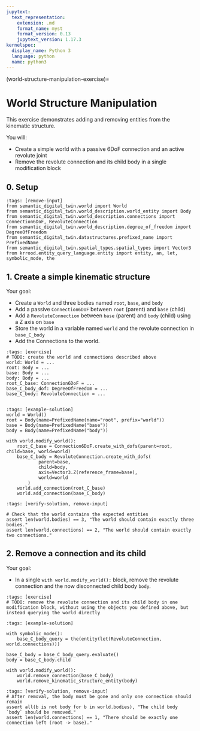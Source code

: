 ```yaml
---
jupytext:
  text_representation:
    extension: .md
    format_name: myst
    format_version: 0.13
    jupytext_version: 1.17.3
kernelspec:
  display_name: Python 3
  language: python
  name: python3
---
```


(world-structure-manipulation-exercise)=
# World Structure Manipulation

This exercise demonstrates adding and removing entities from the kinematic structure.

You will:
- Create a simple world with a passive 6DoF connection and an active revolute joint
- Remove the revolute connection and its child body in a single modification block

## 0. Setup

```{code-cell} ipython3
:tags: [remove-input]
from semantic_digital_twin.world import World
from semantic_digital_twin.world_description.world_entity import Body
from semantic_digital_twin.world_description.connections import Connection6DoF, RevoluteConnection
from semantic_digital_twin.world_description.degree_of_freedom import DegreeOfFreedom
from semantic_digital_twin.datastructures.prefixed_name import PrefixedName
from semantic_digital_twin.spatial_types.spatial_types import Vector3
from krrood.entity_query_language.entity import entity, an, let, symbolic_mode, the
```

## 1. Create a simple kinematic structure
Your goal:
- Create a `World` and three bodies named `root`, `base`, and `body`
- Add a passive `Connection6DoF` between `root` (parent) and `base` (child)
- Add a `RevoluteConnection` between `base` (parent) and `body` (child) using a Z axis on `base`
- Store the world in a variable named `world` and the revolute connection in `base_C_body`
- Add the Connections to the world.

```{code-cell} ipython3
:tags: [exercise]
# TODO: create the world and connections described above
world: World = ...
root: Body = ...
base: Body = ...
body: Body = ...
root_C_base: Connection6DoF = ...
base_C_body_dof: DegreeOfFreedom = ...
base_C_body: RevoluteConnection = ...


```

```{code-cell} ipython3
:tags: [example-solution]
world = World()
root = Body(name=PrefixedName(name="root", prefix="world"))
base = Body(name=PrefixedName("base"))
body = Body(name=PrefixedName("body"))

with world.modify_world():
    root_C_base = Connection6DoF.create_with_dofs(parent=root, child=base, world=world)
    base_C_body = RevoluteConnection.create_with_dofs(
            parent=base,
            child=body,
            axis=Vector3.Z(reference_frame=base),
            world=world
        )
    world.add_connection(root_C_base)    
    world.add_connection(base_C_body)
```

```{code-cell} ipython3
:tags: [verify-solution, remove-input]

# Check that the world contains the expected entities
assert len(world.bodies) == 3, "The world should contain exactly three bodies."
assert len(world.connections) == 2, "The world should contain exactly two connections."
```
## 2. Remove a connection and its child
Your goal:
- In a single `with world.modify_world():` block, remove the revolute connection and the now disconnected child body `body`.

```{code-cell} ipython3
:tags: [exercise]
# TODO: remove the revolute connection and its child body in one modification block, without using the objects you defined above, but instead querying the world directly

```

```{code-cell} ipython3
:tags: [example-solution]

with symbolic_mode():
    base_C_body_query = the(entity(let(RevoluteConnection, world.connections)))

base_C_body = base_C_body_query.evaluate()
body = base_C_body.child

with world.modify_world():
    world.remove_connection(base_C_body)
    world.remove_kinematic_structure_entity(body)
```

```{code-cell} ipython3
:tags: [verify-solution, remove-input]
# After removal, the body must be gone and only one connection should remain
assert all(b is not body for b in world.bodies), "The child body `body` should be removed."
assert len(world.connections) == 1, "There should be exactly one connection left (root -> base)."
```